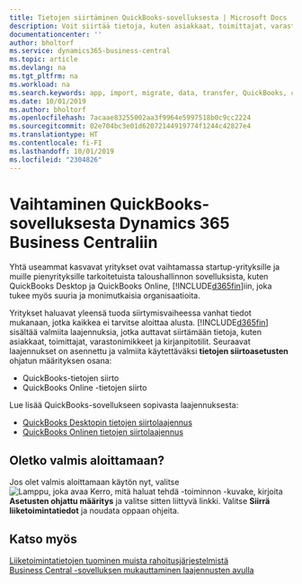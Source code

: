 ```yaml
---
title: Tietojen siirtäminen QuickBooks-sovelluksesta | Microsoft Docs
description: Voit siirtää tietoja, kuten asiakkaat, toimittajat, varastonimikkeet ja kirjanpitotilit, QuickBooks-sovelluksista Business Central -sovellukseen.
documentationcenter: ''
author: bholtorf
ms.service: dynamics365-business-central
ms.topic: article
ms.devlang: na
ms.tgt_pltfrm: na
ms.workload: na
ms.search.keywords: app, import, migrate, data, transfer, QuickBooks, customize
ms.date: 10/01/2019
ms.author: bholtorf
ms.openlocfilehash: 7acaae83255002aa3f9964e5997518b0c9cc2224
ms.sourcegitcommit: 02e704bc3e01d62072144919774f1244c42827e4
ms.translationtype: HT
ms.contentlocale: fi-FI
ms.lasthandoff: 10/01/2019
ms.locfileid: "2304826"
---
```

# <a name="changing-from-a-quickbooks-app-to-dynamics-365-business-central"></a>Vaihtaminen QuickBooks-sovelluksesta Dynamics 365 Business Centraliin
Yhtä useammat kasvavat yritykset ovat vaihtamassa startup-yrityksille ja muille pienyrityksille tarkoitetuista taloushallinnon sovelluksista, kuten QuickBooks Desktop ja QuickBooks Online, [!INCLUDE[d365fin](includes/d365fin_md.md)]iin, joka tukee myös suuria ja monimutkaisia organisaatioita. 

Yritykset haluavat yleensä tuoda siirtymisvaiheessa vanhat tiedot mukanaan, jotka kaikkea ei tarvitse aloittaa alusta. [!INCLUDE[d365fin](includes/d365fin_md.md)] sisältää valmiita laajennuksia, jotka auttavat siirtämään tietoja, kuten asiakkaat, toimittajat, varastonimikkeet ja kirjanpitotilit. Seuraavat laajennukset on asennettu ja valmiita käytettäväksi **tietojen siirtoasetusten** ohjatun määrityksen osana:

* QuickBooks-tietojen siirto 
* QuickBooks Online -tietojen siirto

Lue lisää QuickBooks-sovellukseen sopivasta laajennuksesta:   

* [QuickBooks Desktopin tietojen siirtolaajennus](ui-extensions-quickbooks-data-migration.md)
* [QuickBooks Onlinen tietojen siirtolaajennus](ui-extensions-quickbooks-online-data-migration.md)

## <a name="ready-now"></a>Oletko valmis aloittamaan?
Jos olet valmis aloittamaan käytön nyt, valitse ![Lamppu, joka avaa Kerro, mitä haluat tehdä -toiminnon](media/ui-search/search_small.png "Kerro, mitä haluat tehdä") -kuvake, kirjoita **Asetusten ohjattu määritys** ja valitse sitten liittyvä linkki. Valitse **Siirrä liiketoimintatiedot** ja noudata oppaan ohjeita.

## <a name="see-also"></a>Katso myös
[Liiketoimintatietojen tuominen muista rahoitusjärjestelmistä](across-import-data-configuration-packages.md)  
[Business Central -sovelluksen mukauttaminen laajennusten avulla](ui-extensions.md)   

